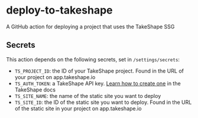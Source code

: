 # deploy-to-takeshape
A GitHub action for deploying a project that uses the TakeShape SSG

## Secrets
This action depends on the following secrets, set in `/settings/secrets`:
* `TS_PROJECT_ID`: the ID of your TakeShape project. Found in the URL of your project on app.takeshape.io
* `TS_AUTH_TOKEN`: a TakeShape API key. [Learn how to create one](https://www.takeshape.io/docs/creating-an-api-key/) in the TakeShape docs
* `TS_SITE_NAME`: the name of the static site you want to deploy
* `TS_SITE_ID`: the ID of the static site you want to deploy. Found in the URL of the static site in your project on app.takeshape.io